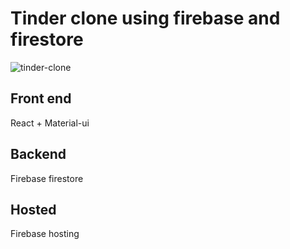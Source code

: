 # Tinder clone using firebase and firestore

![tinder-clone](https://s3.gifyu.com/images/ezgif-1-ef810891ac5f.gif)

## Front end
React + Material-ui

## Backend
Firebase firestore

## Hosted
Firebase hosting
